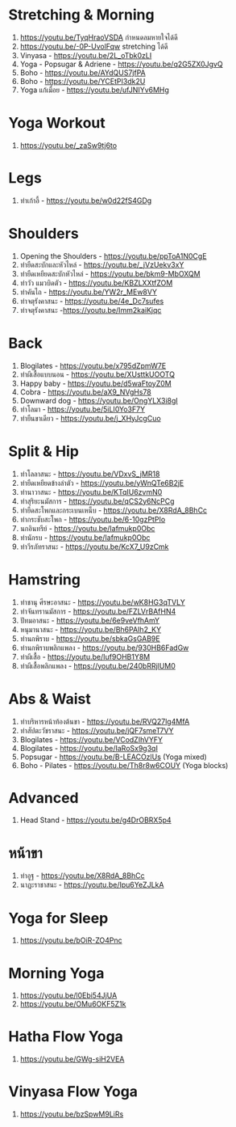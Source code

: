 # Stretching & Morning 
1. https://youtu.be/TyqHraoVSDA กำหนดลมหายใจได้ดี
1. https://youtu.be/-0P-UvolFqw stretching ได้ดี
1. Vinyasa - https://youtu.be/2L_oTbk0zLI
1. Yoga - Popsugar & Adriene - https://youtu.be/q2G5ZX0JgvQ
1. Boho - https://youtu.be/AYdQUS7jfPA
1. Boho - https://youtu.be/YCEtPI3dk2U
1. Yoga แก้เมื่อย - https://youtu.be/ufJNIYv6MHg

# Yoga Workout
1. https://youtu.be/_zaSw9tj6to

# Legs
1. ท่าเก้าอี้ - https://youtu.be/w0d22fS4GDg

# Shoulders
1. Opening the Shoulders - https://youtu.be/ppToA1N0CgE
1. ท่ายืดสะบักและหัวไหล่ - https://youtu.be/_jVzUekv3xY
1. ท่ายืดเหยียดสะบักหัวไหล่ - https://youtu.be/bkm9-MbOXQM
1. ท่าวัว แมวบิดตัว - https://youtu.be/KBZLXXtfZOM
1. ท่าคันไถ - https://youtu.be/YW2r_MEw8VY
1. ท่าจตุรังคาสนะ - https://youtu.be/4e_Dc7sufes
1. ท่าจตุรังคาสนะ -https://youtu.be/Imm2kaiKjqc

# Back
1. Blogilates - https://youtu.be/x795dZpmW7E
1. ท่าผีเสื้อแบบนอน - https://youtu.be/XUsttkUOOTQ
1. Happy baby - https://youtu.be/d5waFtoyZ0M
1. Cobra - https://youtu.be/aX9_NVgHs78
1. Downward dog - https://youtu.be/OngYLX3i8gI
1. ท่าโลมา - https://youtu.be/5iLI0Yo3F7Y
1. ท่ายืนขาเดียว - https://youtu.be/j_XHyJcgCuo

# Split & Hip
1. ท่าโลลาสนะ - https://youtu.be/VDxvS_jMR18
1. ท่ายืดเหยียดข้างลำตัว - https://youtu.be/yWnQTe6B2jE
1. ท่านาวาสนะ - https://youtu.be/KTqIU6zvmN0
1. ท่าสุริยะนมัสการ - https://youtu.be/qCS2y6NcPCg
1. ท่ายืดสะโพกและกระเบนเหน็บ - https://youtu.be/X8RdA_8BhCc
1. ท่ากระชับสะโพก - https://youtu.be/6-10gzPtPIo
1. นกอินทรีย์ - https://youtu.be/Iafmukp0Obc
1. ท่านักรบ - https://youtu.be/Iafmukp0Obc
1. ท่าวีรภัทราสนะ - https://youtu.be/KcX7_U9zCmk

# Hamstring
1. ท่าชานุ ศีรษะอาสนะ - https://youtu.be/wK8HG3qTVLY
1. ท่าจันทรานมัสการ - https://youtu.be/FZLVrBAfHN4
1. ปัทมอาสนะ - https://youtu.be/6e9veVfhAmY
1. หนุมานาสนะ - https://youtu.be/Bh6PAIh2_KY
1. ท่านกพิราบ - https://youtu.be/sbkaGsGAB9E
1. ท่านกพิราบพลิกแพลง - https://youtu.be/930HB6FadGw
1. ท่าผีเสื้อ - https://youtu.be/Iuf9OHB1Y8M
1. ท่าผีเสื้อพลิกแพลง - https://youtu.be/240bRRjlUM0

# Abs & Waist
1. ท่าบริหารหน้าท้องต้นขา - https://youtu.be/RVQ27lg4MfA
1. ท่าสัปตะวัชราสนะ - https://youtu.be/jQF7smeT7VY
1. Blogilates - https://youtu.be/VCodZIhVYFY
1. Blogilates - https://youtu.be/IaRoSx9g3qI
1. Popsugar - https://youtu.be/B-LEACOzlUs (Yoga mixed)
1. Boho - Pilates - https://youtu.be/Th8r8w6COUY (Yoga blocks)

# Advanced
1. Head Stand - https://youtu.be/g4DrOBRX5p4

# หน้าขา
1. ท่าอูฐ - https://youtu.be/X8RdA_8BhCc
1. นาฏะราชาสนะ - https://youtu.be/Ipu6YeZJLkA

# Yoga for Sleep
1. https://youtu.be/bOiR-ZO4Pnc

# Morning Yoga
1. https://youtu.be/l0Ebi54JjUA
1. https://youtu.be/OMu6OKF5Z1k

# Hatha Flow Yoga 
1. https://youtu.be/GWg-siH2VEA

# Vinyasa Flow Yoga
1. https://youtu.be/bzSpwM9LiRs


